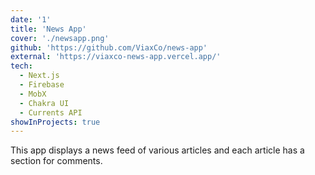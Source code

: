 ```yaml
---
date: '1'
title: 'News App'
cover: './newsapp.png'
github: 'https://github.com/ViaxCo/news-app'
external: 'https://viaxco-news-app.vercel.app/'
tech:
  - Next.js
  - Firebase
  - MobX
  - Chakra UI
  - Currents API
showInProjects: true
---
```


This app displays a news feed of various articles and each article has a section for comments.
